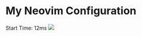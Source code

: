 # My Neovim Configuration

Start Time: 12ms
![](https://user-images.githubusercontent.com/57088952/226969463-96f822f3-f868-4e2b-b4f3-a307c60378cf.png)

